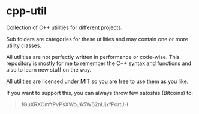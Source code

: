 # cpp-util

Collection of C++ utilities for different projects. 

Sub folders are categories for these utilities and may 
contain one or more utility classes.

All utilities are not perfectly written in performance or
code-wise. This repository is mostly for me to remember
the C++ syntax and functions and also to learn new stuff
on the way. 

All utilities are licensed under MIT so you are free to use 
them as you like. 

If you want to support this, you can always throw few
satoshis (Bitcoins) to:
> 1GuXRXCmftPvPsXWoJA5W62nUjxfPortJH
